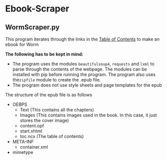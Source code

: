 # Ebook-Scraper

## WormScraper.py
This program iterates through the links in the [Table of Contents](https://parahumans.wordpress.com/table-of-contents/) to make an ebook for Worm

**The following has to be kept in mind:**
* The program uses the modules `beautifulsoup4`, `requests` and `lxml` to parse through the contents of the webpage. The modules can be installed with pip before running the program. The program also uses the`zipfile` module to create the .epub file.
* The program does not use style sheets and page templates for the epub

The structure of the epub file is as follows
- OEBPS
  - Text (This contains all the chapters)
  - Images (This contains images used in the book. In this case, it just stores the cover image)
  - content.opf
  - start.xhtml
  - toc.ncx (The table of contents)
- META-INF
  - container.xml
- mimetype

